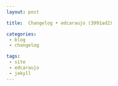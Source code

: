 ```yaml
---
layout: post

title:  Changelog • edcaraujo (3991ad2)

categories: 
 - blog
 - changelog

tags:
 - site
 - edcaraujo
 - jekyll
---
```


